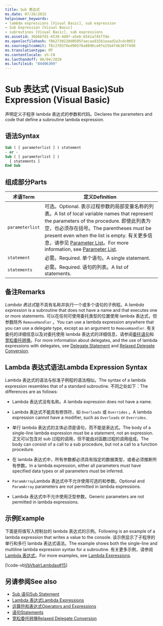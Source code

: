 ```yaml
---
title: Sub 表达式
ms.date: 07/20/2015
helpviewer_keywords:
- lambda expressions [Visual Basic], sub expression
- Sub Expression [Visual Basic]
- subroutines [Visual Basic], sub expressions
ms.assetid: 36b6bfd1-6539-4d8f-a5eb-6541a745ffde
ms.openlocfilehash: f862730220d0595faecaa915b1eaad2a3cdc0053
ms.sourcegitcommit: f8c270376ed905f6a8896ce0fe25b4f4b38ff498
ms.translationtype: MT
ms.contentlocale: zh-CN
ms.lasthandoff: 06/04/2020
ms.locfileid: "84406309"
---
```

# <a name="sub-expression-visual-basic"></a><span data-ttu-id="c7223-102">Sub 表达式 (Visual Basic)</span><span class="sxs-lookup"><span data-stu-id="c7223-102">Sub Expression (Visual Basic)</span></span>
<span data-ttu-id="c7223-103">声明定义子程序 lambda 表达式的参数和代码。</span><span class="sxs-lookup"><span data-stu-id="c7223-103">Declares the parameters and code that define a subroutine lambda expression.</span></span>  
  
## <a name="syntax"></a><span data-ttu-id="c7223-104">语法</span><span class="sxs-lookup"><span data-stu-id="c7223-104">Syntax</span></span>  
  
```vb  
Sub ( [ parameterlist ] ) statement  
- or -  
Sub ( [ parameterlist ] )  
  [ statements ]  
End Sub  
```  
  
## <a name="parts"></a><span data-ttu-id="c7223-105">组成部分</span><span class="sxs-lookup"><span data-stu-id="c7223-105">Parts</span></span>  
  
|<span data-ttu-id="c7223-106">术语</span><span class="sxs-lookup"><span data-stu-id="c7223-106">Term</span></span>|<span data-ttu-id="c7223-107">定义</span><span class="sxs-lookup"><span data-stu-id="c7223-107">Definition</span></span>|  
|---|---|  
|`parameterlist`|<span data-ttu-id="c7223-108">可选。</span><span class="sxs-lookup"><span data-stu-id="c7223-108">Optional.</span></span> <span data-ttu-id="c7223-109">表示过程参数的局部变量名称的列表。</span><span class="sxs-lookup"><span data-stu-id="c7223-109">A list of local variable names that represent the parameters of the procedure.</span></span> <span data-ttu-id="c7223-110">即使此列表为空，也必须存在括号。</span><span class="sxs-lookup"><span data-stu-id="c7223-110">The parentheses must be present even when the list is empty.</span></span> <span data-ttu-id="c7223-111">有关更多信息，请参见 [Parameter List](../statements/parameter-list.md)。</span><span class="sxs-lookup"><span data-stu-id="c7223-111">For more information, see [Parameter List](../statements/parameter-list.md).</span></span>|  
|`statement`|<span data-ttu-id="c7223-112">必需。</span><span class="sxs-lookup"><span data-stu-id="c7223-112">Required.</span></span> <span data-ttu-id="c7223-113">单个语句。</span><span class="sxs-lookup"><span data-stu-id="c7223-113">A single statement.</span></span>|  
|`statements`|<span data-ttu-id="c7223-114">必需。</span><span class="sxs-lookup"><span data-stu-id="c7223-114">Required.</span></span> <span data-ttu-id="c7223-115">语句的列表。</span><span class="sxs-lookup"><span data-stu-id="c7223-115">A list of statements.</span></span>|  
  
## <a name="remarks"></a><span data-ttu-id="c7223-116">备注</span><span class="sxs-lookup"><span data-stu-id="c7223-116">Remarks</span></span>  
 <span data-ttu-id="c7223-117">*Lambda 表达式*是不具有名称并执行一个或多个语句的子例程。</span><span class="sxs-lookup"><span data-stu-id="c7223-117">A *lambda expression* is a subroutine that does not have a name and that executes one or more statements.</span></span> <span data-ttu-id="c7223-118">可以在任何可使用委托类型的位置使用 lambda 表达式，但参数除外 `RemoveHandler` 。</span><span class="sxs-lookup"><span data-stu-id="c7223-118">You can use a lambda expression anywhere that you can use a delegate type, except as an argument to `RemoveHandler`.</span></span> <span data-ttu-id="c7223-119">有关委托的详细信息以及对委托使用 lambda 表达式的详细信息，请参阅[委托语句](../statements/delegate-statement.md)和[宽松委托转换](../../programming-guide/language-features/delegates/relaxed-delegate-conversion.md)。</span><span class="sxs-lookup"><span data-stu-id="c7223-119">For more information about delegates, and the use of lambda expressions with delegates, see [Delegate Statement](../statements/delegate-statement.md) and [Relaxed Delegate Conversion](../../programming-guide/language-features/delegates/relaxed-delegate-conversion.md).</span></span>  
  
## <a name="lambda-expression-syntax"></a><span data-ttu-id="c7223-120">Lambda 表达式语法</span><span class="sxs-lookup"><span data-stu-id="c7223-120">Lambda Expression Syntax</span></span>  
 <span data-ttu-id="c7223-121">Lambda 表达式的语法与标准子例程的语法相似。</span><span class="sxs-lookup"><span data-stu-id="c7223-121">The syntax of a lambda expression resembles that of a standard subroutine.</span></span> <span data-ttu-id="c7223-122">不同之处如下：</span><span class="sxs-lookup"><span data-stu-id="c7223-122">The differences are as follows:</span></span>  
  
- <span data-ttu-id="c7223-123">Lambda 表达式没有名称。</span><span class="sxs-lookup"><span data-stu-id="c7223-123">A lambda expression does not have a name.</span></span>  
  
- <span data-ttu-id="c7223-124">Lambda 表达式不能具有修饰符，如 `Overloads` 或 `Overrides` 。</span><span class="sxs-lookup"><span data-stu-id="c7223-124">A lambda expression cannot have a modifier, such as `Overloads` or `Overrides`.</span></span>  
  
- <span data-ttu-id="c7223-125">单行 lambda 表达式的主体必须是语句，而不能是表达式。</span><span class="sxs-lookup"><span data-stu-id="c7223-125">The body of a single-line lambda expression must be a statement, not an expression.</span></span> <span data-ttu-id="c7223-126">正文可以包含对 sub 过程的调用，但不能由对函数过程的调用组成。</span><span class="sxs-lookup"><span data-stu-id="c7223-126">The body can consist of a call to a sub procedure, but not a call to a function procedure.</span></span>  
  
- <span data-ttu-id="c7223-127">在 lambda 表达式中，所有参数都必须具有指定的数据类型，或者必须推断所有参数。</span><span class="sxs-lookup"><span data-stu-id="c7223-127">In a lambda expression, either all parameters must have specified data types or all parameters must be inferred.</span></span>  
  
- <span data-ttu-id="c7223-128">`ParamArray`Lambda 表达式中不允许使用可选的和参数。</span><span class="sxs-lookup"><span data-stu-id="c7223-128">Optional and `ParamArray` parameters are not permitted in lambda expressions.</span></span>  
  
- <span data-ttu-id="c7223-129">Lambda 表达式中不允许使用泛型参数。</span><span class="sxs-lookup"><span data-stu-id="c7223-129">Generic parameters are not permitted in lambda expressions.</span></span>  
  
## <a name="example"></a><span data-ttu-id="c7223-130">示例</span><span class="sxs-lookup"><span data-stu-id="c7223-130">Example</span></span>  
 <span data-ttu-id="c7223-131">下面是将值写入控制台的 lambda 表达式的示例。</span><span class="sxs-lookup"><span data-stu-id="c7223-131">Following is an example of a lambda expression that writes a value to the console.</span></span> <span data-ttu-id="c7223-132">该示例显示了子程序的单行和多行 lambda 表达式语法。</span><span class="sxs-lookup"><span data-stu-id="c7223-132">The example shows both the single-line and multiline lambda expression syntax for a subroutine.</span></span> <span data-ttu-id="c7223-133">有关更多示例，请参阅[Lambda 表达式](../../programming-guide/language-features/procedures/lambda-expressions.md)。</span><span class="sxs-lookup"><span data-stu-id="c7223-133">For more examples, see [Lambda Expressions](../../programming-guide/language-features/procedures/lambda-expressions.md).</span></span>  
  
 [!code-vb[VbVbalrLambdas#15](~/samples/snippets/visualbasic/VS_Snippets_VBCSharp/VbVbalrLambdas/VB/Class1.vb#15)]  
  
## <a name="see-also"></a><span data-ttu-id="c7223-134">另请参阅</span><span class="sxs-lookup"><span data-stu-id="c7223-134">See also</span></span>

- [<span data-ttu-id="c7223-135">Sub 语句</span><span class="sxs-lookup"><span data-stu-id="c7223-135">Sub Statement</span></span>](../statements/sub-statement.md)
- [<span data-ttu-id="c7223-136">Lambda 表达式</span><span class="sxs-lookup"><span data-stu-id="c7223-136">Lambda Expressions</span></span>](../../programming-guide/language-features/procedures/lambda-expressions.md)
- [<span data-ttu-id="c7223-137">运算符和表达式</span><span class="sxs-lookup"><span data-stu-id="c7223-137">Operators and Expressions</span></span>](../../programming-guide/language-features/operators-and-expressions/index.md)
- [<span data-ttu-id="c7223-138">语句</span><span class="sxs-lookup"><span data-stu-id="c7223-138">Statements</span></span>](../../programming-guide/language-features/statements.md)
- [<span data-ttu-id="c7223-139">宽松委托转换</span><span class="sxs-lookup"><span data-stu-id="c7223-139">Relaxed Delegate Conversion</span></span>](../../programming-guide/language-features/delegates/relaxed-delegate-conversion.md)

